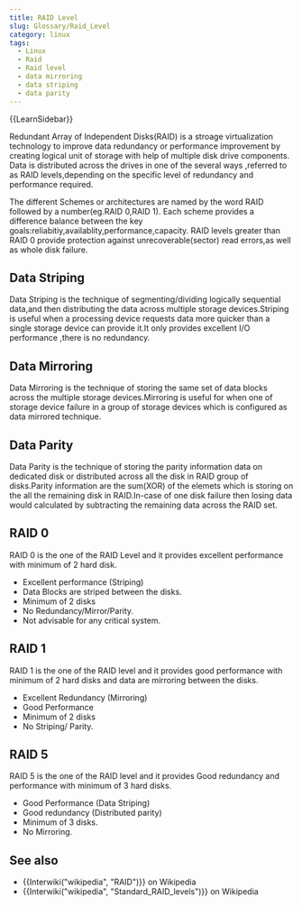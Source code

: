 ```yaml
---
title: RAID Level
slug: Glossary/Raid_Level
category: linux
tags:
  - Linux
  - Raid
  - Raid level
  - data mirroring
  - data striping
  - data parity
---
```

{{LearnSidebar}}

Redundant Array of Independent Disks(RAID) is a stroage virtualization
technology to improve data redundancy or performance improvement by
creating logical unit of storage with help of multiple disk drive
components. Data is distributed across the drives in one of the several
ways ,referred to as RAID levels,depending on the specific level of
redundancy and performance required.

The different Schemes or architectures are named by the word RAID followed by a number(eg.RAID
0,RAID 1). Each scheme provides a difference balance between the key
goals:reliabitiy,availablity,performance,capacity. RAID levels greater
than RAID 0 provide protection against unrecoverable(sector) read
errors,as well as whole disk failure.

## Data Striping

Data Striping is the technique of segmenting/dividing logically
sequential data,and then distributing the data across multiple storage
devices.Striping is useful when a processing device requests data more
quicker than a single storage device can provide it.It only provides
excellent I/O performance ,there is no redundancy.

## Data Mirroring

Data Mirroring is the technique of storing the same set of data blocks
across the multiple storage devices.Mirroring is useful for when one of
storage device failure in a group of storage devices which is configured
as data mirrored technique.

## Data Parity

Data Parity is the technique of storing the parity information data on
dedicated disk or distributed across all the disk in RAID group of
disks.Parity information are the sum(XOR) of the elemets which is
storing on the all the remaining disk in RAID.In-case of one disk
failure then losing data would calculated by subtracting the remaining
data across the RAID set.

## RAID 0

RAID 0 is the one of the RAID Level and it provides excellent
performance with minimum of 2 hard disk.

  - Excellent performance (Striping)
  - Data Blocks are striped between the disks.
  - Minimum of 2 disks
  - No Redundancy/Mirror/Parity.
  - Not advisable for any critical system.

## RAID 1

RAID 1 is the one of the RAID level and it provides good performance
with minimum of 2 hard disks and data are mirroring between the disks.

  - Excellent Redundancy (Mirroring)
  - Good Performance
  - Minimum of 2 disks
  - No Striping/ Parity.

## RAID 5

RAID 5 is the one of the RAID level and it provides Good redundancy and
performance with minimum of 3 hard disks.

  - Good Performance (Data Striping)
  - Good redundancy (Distributed parity)
  - Minimum of 3 disks.
  - No Mirroring.

## See also

- {{Interwiki("wikipedia", "RAID")}} on Wikipedia
- {{Interwiki("wikipedia", "Standard_RAID_levels")}} on Wikipedia